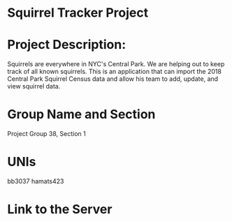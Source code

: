 # Squirrel Tracker Project

# Project Description:
Squirrels are everywhere in NYC's Central Park. We are helping out to keep track of all known squirrels. This is
an application that can import the 2018 Central Park Squirrel Census data and allow his team to add, update, and view squirrel data. 

# Group Name and Section
Project Group 38, Section 1

# UNIs
bb3037 hamats423

# Link to the Server

